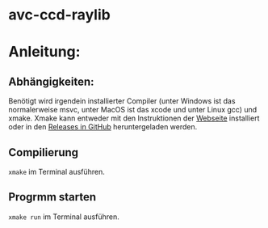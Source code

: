 # avc-ccd-raylib

# Anleitung:
## Abhängigkeiten:
Benötigt wird irgendein installierter Compiler (unter Windows ist das normalerweise msvc, unter MacOS ist das xcode und unter Linux gcc) und xmake. Xmake kann entweder mit den Instruktionen der [Webseite](https://xmake.io/#/guide/installation) installiert oder in den [Releases in GitHub](https://github.com/xmake-io/xmake/releases) heruntergeladen werden.

## Compilierung
`xmake` im Terminal ausführen.

## Progrmm starten
`xmake run` im Terminal ausführen.